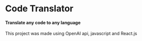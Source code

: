 # Code Translator

#### Translate any code to any language

This project was made using OpenAI api, javascript and React.js
